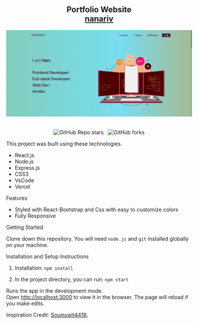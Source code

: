 <h2 align="center">
  Portfolio Website<br/>
  <a href="https://nanariv.vercel.app/" target="_blank">nanariv</a>
</h2>
<div align="center">
  <img alt="Demo" src="./Images/readme.png" />
</div>

<br/>

<center>

![GitHub Repo stars](https://img.shields.io/github/stars/nanariv/Portfolio?color=red&logo=github&style=for-the-badge) &nbsp;
![GitHub forks](https://img.shields.io/github/forks/nanariv/Portfolio?color=red&logo=github&style=for-the-badge)

</center>

This project was built using these technologies.

- React.js
- Node.js
- Express.js
- CSS3
- VsCode
- Vercel

Features

 - Styled with React-Bootstrap and Css with easy to customize colors
 - Fully Responsive

Getting Started

Clone down this repository. You will need `node.js` and `git` installed globally on your machine.

Installation and Setup Instructions

1. Installation: `npm install`

2. In the project directory, you can run: `npm start`

Runs the app in the development mode.\
Open [http://localhost:3000](http://localhost:3000) to view it in the browser.
The page will reload if you make edits.


Inspiration Credit:  <a href="https://github.com/soumyajit4419">Soumyajit4419.</a>